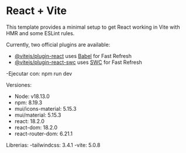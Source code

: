 # React + Vite

This template provides a minimal setup to get React working in Vite with HMR and some ESLint rules.

Currently, two official plugins are available:

- [@vitejs/plugin-react](https://github.com/vitejs/vite-plugin-react/blob/main/packages/plugin-react/README.md) uses [Babel](https://babeljs.io/) for Fast Refresh
- [@vitejs/plugin-react-swc](https://github.com/vitejs/vite-plugin-react-swc) uses [SWC](https://swc.rs/) for Fast Refresh

-Ejecutar con: npm run dev

Versiones:
- Node: v18.13.0
- npm: 8.19.3
- mui/icons-material: 5.15.3
- mui/material: 5.15.3
- react: 18.2.0
- react-dom: 18.2.0
- react-router-dom: 6.21.1

Librerias:
-tailwindcss: 3.4.1
-vite: 5.0.8
  
